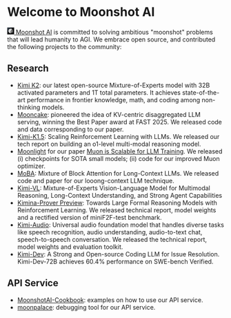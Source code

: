 # Welcome to Moonshot AI

<a href="https://www.moonshot.cn/"><img src="moonshot.jpg" alt="icon" style="height: 16px; vertical-align: center;"> [Moonshot AI](https://moonshot.ai) is committed to solving ambitious "moonshot" problems that will lead humanity to AGI. We embrace open source, and contributed the following projects to the community:

## Research
* [Kimi K2](https://github.com/MoonshotAI/Kimi-K2): our latest open-source Mixture-of-Experts model with 32B activated parameters and 1T total parameters. It achieves state-of-the-art performance in frontier knowledge, math, and coding among non-thinking models. 
* [Mooncake](https://github.com/kvcache-ai/Mooncake/): pioneered the idea of KV-centric disaggregated LLM serving, winning the Best Paper award at FAST 2025. We released code and data corresponding to our paper.
* [Kimi-K1.5](https://github.com/MoonshotAI/Kimi-k1.5): Scaling Reinforcement Learning with LLMs. We released our tech report on building an o1-level multi-modal reasoning model.
* [Moonlight](https://github.com/MoonshotAI/Moonlight) for our paper [Muon is Scalable for LLM Training](https://arxiv.org/abs/2502.16982). We released (i) checkpoints for SOTA small models; (ii) code for our improved Muon optimizer.
* [MoBA](https://github.com/MoonshotAI/MoBA): Mixture of Block Attention for Long-Context LLMs. We released code and paper for our looong-context LLM technique.
* [Kimi-VL](https://github.com/MoonshotAI/Kimi-VL): Mixture-of-Experts Vision-Language Model for Multimodal Reasoning, Long-Context Understanding, and Strong Agent Capabilities
* [Kimina-Prover Preview](https://github.com/MoonshotAI/Kimina-Prover-Preview): Towards Large Formal Reasoning Models with Reinforcement Learning. We released technical report, model weights and a rectified version of miniF2F-test benchmark.
* [Kimi-Audio](https://github.com/MoonshotAI/Kimi-Audio): Universal audio foundation model that handles diverse tasks like speech recognition, audio understanding, audio-to-text chat, speech-to-speech conversation. 
  We released the technical report, model weights and evaluation toolkit.
* [Kimi-Dev](https://github.com/MoonshotAI/Kimi-Dev): A Strong and Open-source Coding LLM for Issue Resolution. Kimi-Dev-72B achieves 60.4% performance on SWE-bench Verified. 

## API Service

* [MoonshotAI-Cookbook](https://github.com/MoonshotAI/MoonshotAI-Cookbook): examples on how to use our API service.
* [moonpalace](https://github.com/MoonshotAI/moonpalace): debugging tool for our API service.
